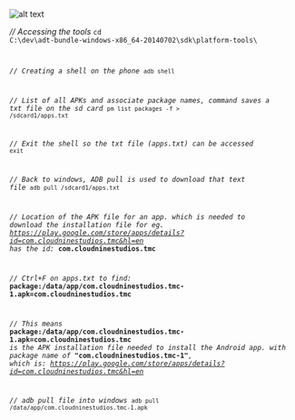 
![alt text](http://i.imgur.com/NrNRvNP.gif "cmd")

*// Accessing the tools*
<code>cd C:\dev\adt-bundle-windows-x86_64-20140702\sdk\platform-tools\


*// Creating a shell on the phone*
<code>adb shell</code>


*// List of all APKs and associate package names, command saves a txt file on the sd card*
<code>pm list packages -f > /sdcard1/apps.txt</code>


*// Exit the shell so the txt file (apps.txt) can be accessed*
<code>exit</code>


*// Back to windows, ADB pull is used to download that text file*
<code>adb pull /sdcard1/apps.txt</code>


*// Location of the APK file for an app. which is needed to download the installation file for eg. https://play.google.com/store/apps/details?id=com.cloudninestudios.tmc&hl=en has the id:* __com.cloudninestudios.tmc__ 


*// Ctrl+F on apps.txt to find:* __package:/data/app/com.cloudninestudios.tmc-1.apk=com.cloudninestudios.tmc__


*// This means* __package:/data/app/com.cloudninestudios.tmc-1.apk=com.cloudninestudios.tmc__ *is the APK installation file needed to install the Android app. with package name of* __"com.cloudninestudios.tmc-1"__*, which is:
https://play.google.com/store/apps/details?id=com.cloudninestudios.tmc&hl=en*


*// adb pull file into windows*
<code>adb pull /data/app/com.cloudninestudios.tmc-1.apk</code>
